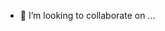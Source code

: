 - 💞️ I’m looking to collaborate on ...

<!---
Pratibha-Baloriya/Pratibha-Baloriya is a ✨ special ✨ repository because its `README.md` (this file) appears on your GitHub profile.
You can click the Preview link to take a look at your changes.
--->

